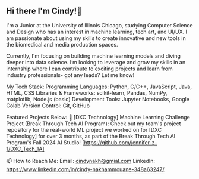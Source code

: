 ## Hi there I'm Cindy!👋
I'm a Junior at the University of Illinois Chicago, studying Computer Science and Design who has an interest in machine learning, tech art, and UI/UX. I am passionate about using my skills to create innovative and new tools in the biomedical and media production spaces. 

Currently, I'm focusing on building machine learning models and diving deeper into data science. I’m looking to leverage and grow my skills in an internship where I can contribute to exciting projects and learn from industry professionals- got any leads? Let me know!

My Tech Stack:
Programming Languages: Python, C/C++, JavaScript, Java, HTML, CSS
Libraries & Frameworks: scikit-learn, Pandas, NumPy, matplotlib, Node.js (basic)
Development Tools: Jupyter Notebooks, Google Colab
Version Control: Git, GitHub

Featured Projects Below:
🌱 [DXC Technology] Machine Learning Challenge Project (Break Through Tech AI Program): Check out my team's project repository for the real-world ML project we worked on for [DXC Technology] for over 3 months, as part of the Break Through Tech AI Program's Fall 2024 AI Studio! [https://github.com/jennifer-z-1/DXC_Tech_1A]

📫 How to Reach Me:
Email: cindynakh@gmial.com
LinkedIn: https://www.linkedin.com/in/cindy-nakhammouane-348a63247/
<!--
**cnakha/cnakha** is a ✨ _special_ ✨ repository because its `README.md` (this file) appears on your GitHub profile.

Here are some ideas to get you started:

- 🔭 I’m currently working on ...
- 🌱 I’m currently learning ...
- 👯 I’m looking to collaborate on ...
- 🤔 I’m looking for help with ...
- 💬 Ask me about ...
- 📫 How to reach me: ...
- 😄 Pronouns: ...
- ⚡ Fun fact: ...
-->
